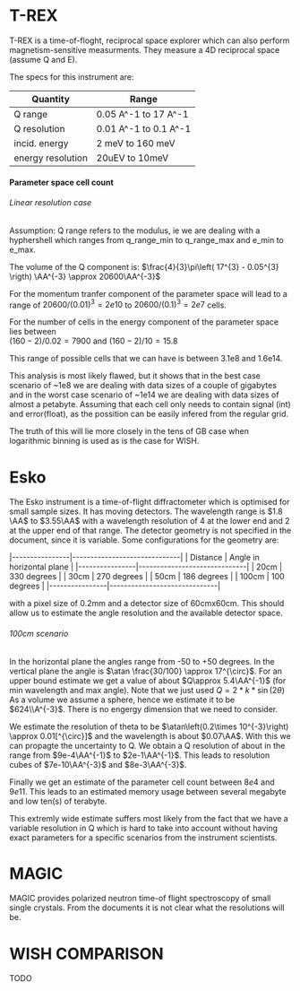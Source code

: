 # T-REX

T-REX is a time-of-floght, reciprocal space explorer which can also perform
magnetism-sensitive measurments. They measure a 4D reciprocal space (assume Q and E).

The specs for this instrument are:

| Quantity          | Range                 |
|-------------------|-----------------------|
| Q range           | 0.05 A^-1 to 17 A^-1  |
| Q resolution      | 0.01 A^-1 to 0.1 A^-1 |
| incid. energy     | 2 meV to 160 meV      |
| energy resolution | 20uEV to 10meV        |

#### Parameter space cell count

###### Linear resolution case
Assumption: Q range refers to the modulus, ie we are dealing with a hyphershell
            which ranges from q_range_min to q_range_max and e_min to e_max.

The volume of the Q component is: $\frac{4}{3}\pi\left( 17^{3} - 0.05^{3} \rigth) \AA^{-3} \approx 20600\AA^{-3}$

For the momentum tranfer component of the parameter space will lead to a range of $20600/ (0.01)^{3} = 2e10$ to $20600/ (0.1)^{3}=2e7$ cells.

For the number of cells in the energy component of the parameter space lies between  
$(160 - 2)/0.02=7900$ and $(160 - 2)/10=15.8$

This range of possible cells that we can have is between 3.1e8 and 1.6e14.

This analysis is most likely flawed, but it shows that in the best case scenario
of ~1e8 we are dealing with data sizes of a couple of gigabytes and in the worst case scenario of ~1e14 we are dealing with data sizes of almost a petabyte. Assuming that each cell only needs to contain signal (int) and error(float), as
the possition can be easily infered from the regular grid.

The truth of this will lie more closely in the tens of GB case when logarithmic
binning is used as is the case for WISH.

# Esko

The Esko instrument is a time-of-flight diffractometer which is optimised for
small sample sizes. It has moving detectors. The wavelength range is $1.8 \AA$
to $3.55\AA$ with a wavelength resolution of $4%$ at the lower end and $2%$ at the
upper end of that range. The detector geometry is not specified in the document,
since it is variable. Some configurations for the geometry are:

|----------------|------------------------------|
| Distance       |  Angle in horizontal plane   |
|----------------|------------------------------|
|  20cm          |  330 degrees                 |
|  30cm          |  270 degrees                 |
|  50cm          |  186 degrees                 |
|  100cm         |  100 degrees                 |
|----------------|------------------------------|

with a pixel size of 0.2mm and a detector size of 60cmx60cm. This should allow
us to estimate the angle resolution and the available detector space.

###### 100cm scenario

In the horizontal plane the angles range from -50 to +50 degrees. In the vertical
plane the angle is $\atan \frac{30/100} \approx 17^{\circ}$. For an upper bound
estimate we get a value of about $Q\approx 5.4\AA^{-1}$ (for min wavelength and max angle).
Note that we just used $Q=2*k*\sin\left(2\theta\right)$
As a volume we assume a sphere, hence we estimate it to be $624\\A^{-3}$. There is no
engergy dimension that we need to consider.

We estimate the resolution of theta to be $\atan\left(0.2\times 10^{-3}\right) \approx 0.01[^{\circ}]$
and the wavelength is about $0.07\AA$. With this we can propagte the uncertainty to Q.
We obtain a Q resolution of about in the range from $9e-4\AA^{-1}$ to $2e-1\AA^{-1}$. This
leads to resolution cubes of $7e-10\AA^{-3}$ and $8e-3\AA^{-3}$.

Finally we get an estimate of the parameter cell count between $8e4$ and $9e11$. This leads
to an estimated memory usage between several megabyte and low ten(s) of terabyte.

This extremly wide estimate suffers most likely from the fact that we have a variable
resolution in Q which is hard to take into account without having exact parameters
for a specific scenarios from the instrument scientists.


# MAGIC

MAGIC provides polarized neutron time-of flight spectroscopy of small single crystals. From the documents it is not clear what the resolutions will be.


# WISH COMPARISON

TODO
